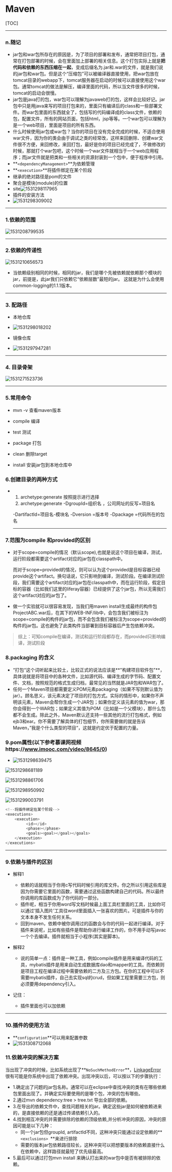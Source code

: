 # Maven

[TOC]





---

### n.随记

* jar包和war包所存在的原因是，为了项目的部署和发布，通常把项目打包，通常在打包部署的时候，会在里面加上部署的相关信息。这个打包实际上就是**把代码和依赖的东西压缩在一起**，变成后缀名为.jar和.war的文件，就是我们说的jar包和war包。但是这个“压缩包”可以被编译器直接使用，把war包放在tomcat目录的webapp下，tomcat服务器在启动的时候可以直接使用这个war包。通常tomcat的做法是解压，编译里面的代码，所以当文件很多的时候，tomcat的启动会很慢。 
* jar包是java打的包，war包可以理解为javaweb打的包，这样会比较好记。jar包中只是用java来写的项目打包来的，里面只有编译后的class和一些部署文件。而war包里面的东西就全了，包括写的代码编译成的class文件，依赖的包，配置文件，所有的网站页面，包括html，jsp等等。一个war包可以理解为是一个web项目，里面是项目的所有东西。 
* 什么时候使用jar包或war包？当你的项目在没有完全完成的时候，不适合使用war文件，因为你的类会由于调试之类的经常改，这样来回删除、创建war文件很不方便，来回修改，来回打包，最好是你的项目已经完成了，不做修改的时候，那就打个war包吧，这个时候一个war文件就相当于一个web应用程序；而jar文件就是把类和一些相关的资源封装到一个包中，便于程序中引用。 
* **`<dependencyManagement>`**为依赖管理
* **`<execution>`**将插件绑定在某个阶段
* 继承的绝对路径是pom的文件
* 聚合是模块(module)的位置
* site![1531298117965](https://github.com/630231047/notebook/blob/master/1531298117965.png?raw=true)
* 插件的安装方法
* ![1531298309002](https://github.com/630231047/notebook/blob/master/1531298309002.png?raw=true)

---





### 1.依赖的范围

![1531208799535](C:\Users\63023\AppData\Local\Temp\1531208799535.png)



----

### 2.依赖的传递性

![1531210656573](C:\Users\63023\AppData\Local\Temp\1531210656573.png)

* 当依赖级别相同的时候，相同的jar，我们是哪个先被依赖就依赖那个模块的jar，前提是，此jar我们只依赖它“依赖层数”最短的jar。 这就是为什么会使用common-logging的1.1.1版本。  

------

### 3. 配路径

* 本地仓库

* ![1531298018202](https://github.com/630231047/notebook/blob/master/1531298018202.png?raw=true)
* 镜像仓库
* ![1531297947281](https://github.com/630231047/notebook/blob/master/1531297947281.png?raw=true)

---

### 4. 目录骨架

![1531271523736](https://github.com/630231047/notebook/blob/master/1531271523736.png?raw=true)

-----------------

### 5.常用命令

* mvn -v 查看maven版本

* compile 编译
* test 测试
* package 打包
* clean 删除target
* install 安装jar包到本地仓库中

### 6.创建目录的两种方式

* 1. archetype:generate 按照提示进行选择
  2. archetype:generate -DgroupId=组织名 ，公司网址的反写+项目名  

  -DartifactId=项目名-模块名  -Dversion =版本号  -Dpackage =代码所在的包名

  ---

### 7.范围为compile 和provided的区别

* 对于scope=compile的情况（默认scope),也就是说这个项目在编译，测试，运行阶段都需要这个artifact对应的jar包在classpath中。

  而对于scope=provided的情况，则可以认为这个provided是目标容器已经provide这个artifact。换句话说，它只影响到编译，测试阶段。在编译测试阶段，我们需要这个artifact对应的jar包在classpath中，而在运行阶段，假定目标的容器（比如我们这里的liferay容器）已经提供了这个jar包，所以无需我们这个artifact对应的jar包了。

* 做一个实验就可以很容易发现，当我们用maven install生成最终的构件包ProjectABC.war后，在其下的WEB-INF/lib中，会包含我们被标注为scope=compile的构件的jar包，而不会包含我们被标注为scope=provided的构件的jar包。这也避免了此类构件当部署到目标容器后产生包依赖冲突。

> 综上：可知compile在编译，测试和运行阶段都存在，而provided只影响编译，测试阶段

### 8.packaging 的含义

* “打包“这个词听起来比较土，比较正式的说法应该是**"构建项目软件包"**，具体说就是将项目中的各种文件，比如源代码、编译生成的字节码、配置文件、文档，按照规范的格式生成归档，最常见的当然就是JAR包和WAR包了。 
* 任何一个Maven项目都需要定义POM元素packaging（如果不写则默认值为jar）。顾名思义，该元素决定了项目的打包方式。实际的情形中，如果你不声明该元素，Maven会帮你生成一个JAR包；如果你定义该元素的值为war，那你会得到一个WAR包；如果定义其值为POM（比如是一个父模块），那什么包都不会生成。除此之外，Maven默认还支持一些其他的流行打包格式，例如ejb3和ear。你不需要了解具体的打包细节，你所需要做的就是告诉Maven，”我是个什么类型的项目“，这就是约定优于配置的力量。 

### 9.pom属性(以下参考慕课网视频https://www.imooc.com/video/8645/0)

* ![1531298639475](https://github.com/630231047/notebook/blob/master/1531298639475.png?raw=true)

![1531298681189](https://github.com/630231047/notebook/blob/master/1531298681189.png?raw=true)

![1531298861706](https://github.com/630231047/notebook/blob/master/1531298861706.png?raw=true)

![1531298950992](https://github.com/630231047/notebook/blob/master/1531298950992.png?raw=true)

![1531299003791](https://github.com/630231047/notebook/blob/master/1531299003791.png?raw=true)

```java
<!--将插件绑定在某个阶段-->
<executions>
	<execution> 
		 <id></id>
		 <phase></phase>
		 <goals><goal></goal></goals>
	</execution>
</executions>
```

---

### 9.依赖与插件的区别 

* 解释1
  * 依赖的话就相当于你用c写代码时候引用的库文件。你之所以引用这些库是因为你需要它里面的函数，需要通过这些函数构建自己的代码。所以最终你调用的库函数成为了你代码的一部分。
  *  插件呢，相当于你用word写文档时候最上面工具栏里面的工具，比如你可以通过‘插入图片’工具往word里面插入一张喜欢的图片。可是插件与你的文本本身不发生任何关系。
  *  回到maven，依赖中被你调用过的函数会与你的代码一起进行编译。对于插件来说呢，比如有些插件是帮助你进行编译工作的，你不用手动写javac一个个去编译。插件就相当于小程序(其实是脚本)。

  

* 解释2

  * 说的简单一点：插件是一种工具，例如compile插件是用来编译代码的工具，mybatis插件是用来自动生成数据库dao和mapper的工具。而依赖则是项目工程在编译过程中需要依赖的二方及三方包。在你的工程中可以不需要mybatis插件，自己去实现sql的crud，但如果工程里需要三方包，则必须要用dependency引入。

* 记住：

  * 插件里面也可以加依赖
---



### 10.插件的使用方法

* **`configuration`**可以用来配置参数
* ![1531308712068](https://github.com/630231047/notebook/blob/master/1531308712068.png?raw=true)



### 11.依赖冲突的解决方案

当出现了冲突的时候，比如系统出现了**`NoSuchMethodError`**，[LinkageError](http://www.daniel-journey.com/archives/1122) 很有可能是你系统中出现了依赖冲突。出现冲突以后，可以按以下的步骤执行：

* 1.确定出了问题的jar包名称。通常可以在eclipse中查找冲突的类有在哪些依赖包里面出现了。并确定实际要使用的是哪个包，冲突的包有哪些。
* 2.通过mvn dependency:tree  >  tree.txt 导出全部的依赖。
* 3.在导出的依赖文件中，查找问题相关的jar。确定这些jar是如何被依赖进来的，是直接依赖的还是通过传递依赖引入的。
* 4.找到相互冲突的并需要排除的依赖的顶级依赖,并分析冲突的原因，冲突的原因可能是以下几种：
  * 同一个jar包但groupId, artifactId不同，这种冲突只能通过设定依赖的**`<exclusions> `**来进行排除
  * 需要的版本jar包依赖路径较长，这种冲突可以把想要版本的依赖直接什么在依赖中，这样路径就最短了优先级最高。
* 5.最后可以通过打包mvn install 来确认打出来的war包中是否有被排除的依赖。

 





​    

​     

​     

​     

​     

​     

   

   